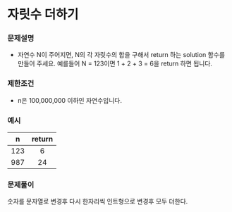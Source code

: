 # 자릿수 더하기

### 문제설명
- 자연수 N이 주어지면, N의 각 자릿수의 합을 구해서 return 하는 solution 함수를 만들어 주세요.
예를들어 N = 123이면 1 + 2 + 3 = 6을 return 하면 됩니다.

### 제한조건

- n은 100,000,000 이하인 자연수입니다.


### 예시

|n|return|
|:---:|:---:|
|123|6|
|987|24|


### 문제풀이

숫자를 문자열로 변경후 다시 한자리씩 인트형으로 변경후 모두 더한다.